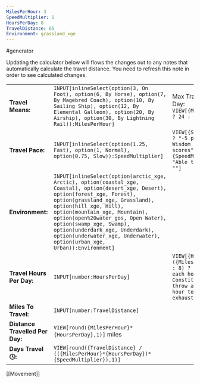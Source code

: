 ```yaml
---
MilesPerHour: 3
SpeedMultiplier: 1
HoursPerDay: 8
TravelDistance: 65
Environment: grassland_xge
---
```

 #generator 

Updating the calculator below will flows the changes out to any notes that automatically calculate the travel distance. You need to refresh this note in order to see calculated changes. 

|                                 |                                                                                                                                                                                                                                                                                                                                                                                                               |                                                                                                                                                                     |
| ------------------------------- | ------------------------------------------------------------------------------------------------------------------------------------------------------------------------------------------------------------------------------------------------------------------------------------------------------------------------------------------------------------------------------------------------------------- | ------------------------------------------------------------------------------------------------------------------------------------------------------------------- |
| **Travel Means:**               | `INPUT[inlineSelect(option(3, On Foot), option(6, By Horse), option(7, By Magebred Coach), option(10, By Sailing Ship), option(12, By Elemental Galleon), option(20, By Airship), option(30, By Lightning Rail)):MilesPerHour]`                                                                                                                                                                               | Max Travel Hours Per Day: `VIEW[{MilesPerHour}>=10 ? 24 : 8]`                                                                                                       |
| **Travel Pace:**                | `INPUT[inlineSelect(option(1.25, Fast), option(1, Normal), option(0.75, Slow)):SpeedMultiplier]`                                                                                                                                                                                                                                                                                                              | `VIEW[{SpeedMultiplier}>1 ? "-5 penalty to passive Wisdom (Perception) scores" : {SpeedMultiplier}<1 ? "Able to use stealth" : ""]`                                                            |
| **Environment:**                | `INPUT[inlineSelect(option(arctic_xge, Arctic), option(coastal_xge, Coastal), option(desert_xge, Desert), option(forest_xge, Forest), option(grassland_xge, Grassland), option(hill_xge, Hill), option(mountain_xge, Mountain), option(open%20water_gos, Open Water), option(swamp_xge, Swamp), option(underdark_xge, Underdark), option(underwater_xge, Underwater), option(urban_xge, Urban)):Environment]` |                                                                                                                                                                     |
| **Travel Hours Per Day:**       | `INPUT[number:HoursPerDay]`                                                                                                                                                                                                                                                                                                                                                                                   | `VIEW[{HoursPerDay}>({MilesPerHour}>=10 ? 24 : 8) ? "DC (10 + 1 for each hour past 8) Constitution saving throw at the end of each hour to avoid exhaustion" : ""]` |
| **Miles To Travel:**            | `INPUT[number:TravelDistance]`                                                                                                                                                                                                                                                                                                                                                                                |                                                                                                                                                                     |
| **Distance Travelled Per Day:** | `VIEW[round({MilesPerHour}*{HoursPerDay},1)]` miles                                                                                                                                                                                                                                                                                                                                                           |                                                                                                                                                                     |
| **Days Travel 🕓:**             | `VIEW[round({TravelDistance} / (({MilesPerHour}*{HoursPerDay})*{SpeedMultiplier}),1)]`                                                                                                                                                                                                                                                                                                                        |                                                                                                                                                                     |


[[Movement]]

